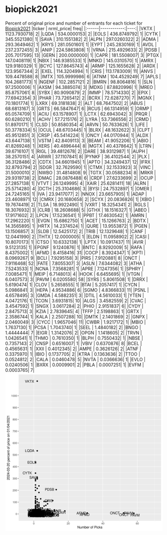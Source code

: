 # biopick2021
Percent of original price and number of entrants for each ticket for [Biopick2021](https://twitter.com/hashtag/Biopick2021)
|ticker |   nrml_price| freq|
|:------|------------:|----:|
|VKTX   | 1123.7930718|    2|
|LQDA   |  534.0000153|    2|
|EOLS   |  436.8749792|    1|
|CYTK   |  345.5521380|    1|
|SAVA   |  310.1551382|    2|
|ALPN   |  297.0260322|    2|
|ADMA   |  293.3649462|    1|
|KRYS   |  281.0501601|    1|
|EYPT   |  245.2830169|    1|
|AVDL   |  237.2372455|    3|
|ANIP   |  224.5863808|    1|
|VRNA   |  215.4929633|    2|
|PDSB   |  205.7017595|   13|
|GERN   |  200.0000000|    1|
|CAPR   |  181.5508007|    3|
|PTGX   |  147.0408119|    1|
|NBIX   |  146.9385533|    1|
|MNKD   |  145.0310570|    1|
|AMRX   |  129.9180329|    1|
|BCYC   |  127.8645743|    4|
|ARMP   |  125.1655628|    2|
|ARDX   |  123.9567344|    2|
|EXEL   |  114.3204994|    1|
|CRIS   |  113.1783009|   11|
|ANVS   |  109.4478588|    8|
|IMTX   |  105.9999986|    6|
|ATNM   |  104.4529249|    7|
|APLS   |  104.2681773|    1|
|NGENF  |  102.2857121|    2|
|BMRN   |   98.8064816|    1|
|SLN    |   97.2500006|    1|
|AXSM   |   94.3885074|    3|
|MDXG   |   87.8820996|    1|
|MREO   |   85.8757061|    8|
|SYBX   |   80.9090879|    2|
|IMMP   |   78.5714330|    2|
|EPIX   |   77.6942354|    3|
|PHAR   |   73.7265412|    2|
|BCRX   |   72.6287270|    7|
|MGNX   |   70.1801774|    1|
|LXRX   |   69.3181838|    2|
|ALT    |   68.7647502|    2|
|ABUS   |   68.6813167|    3|
|GRTS   |   66.5847647|    6|
|RCUS   |   66.1314959|    1|
|ORMP   |   65.0574709|    1|
|ACIU   |   63.1578907|    1|
|LCTX   |   62.6943042|    3|
|PRQR   |   60.6280210|    1|
|ACHV   |   57.7215176|    2|
|LYRA   |   53.7366556|    2|
|CRMD   |   51.8970171|    1|
|CLSD   |   50.8580354|    4|
|ARVN   |   50.7633626|    1|
|LIFE   |   50.3778334|    5|
|OCUL   |   48.6703445|    1|
|BLRX   |   48.1632622|    3|
|CLPT   |   45.9512851|    3|
|CRSP   |   45.5414224|    1|
|ONCY   |   44.0170944|    1|
|ALDX   |   43.6447138|    1|
|VSTM   |   42.8409113|    3|
|BEAM   |   41.9052206|    1|
|ABIO   |   41.8269248|    1|
|XERS   |   40.4896444|    8|
|MGTX   |   40.4378642|    1|
|LTRN   |   39.6716107|    1|
|RIGL   |   39.4812678|    2|
|DARE   |   38.9312987|    1|
|AUPH   |   38.2570151|    4|
|ARWR   |   37.1107841|    8|
|PYNKF  |   36.4102544|    2|
|PLX    |   36.3128486|    2|
|CDTX   |   34.6601945|    1|
|APTO   |   34.3249437|   12|
|IFRX   |   32.8793794|    2|
|SDGR   |   32.7629590|    1|
|CTMX   |   32.1533923|    3|
|VINC   |   31.5000010|    2|
|NWBO   |   31.4814808|    9|
|TGTX   |   30.0588234|    8|
|MRKR   |   29.9319738|    2|
|DMAC   |   28.0876488|    6|
|CRDF   |   27.6233699|    2|
|OCUP   |   27.2857138|    1|
|VTVT   |   26.1249995|    4|
|XAIR   |   25.6281411|   18|
|ALRN   |   25.5714280|    4|
|DCTH   |   25.3104686|    3|
|BYSI   |   24.7532897|    1|
|OMER   |   24.7245165|    1|
|IVA    |   23.9417077|    2|
|NNOX   |   23.6657905|    1|
|ADAP   |   23.4608971|   12|
|CMRX   |   20.1680658|    2|
|SCYX   |   20.0836826|    1|
|XBIO   |   19.7674419|    2|
|TLSA   |   18.9922490|    1|
|VXRT   |   18.3254341|    2|
|RGLS   |   18.3076932|    3|
|CLRB   |   18.2608688|    5|
|GTHX   |   18.1516327|    1|
|ABEO   |   17.9171602|    2|
|LPCN   |   17.5236541|    1|
|PPBT   |   17.4630542|    1|
|AMRN   |   17.2962220|    1|
|EVGN   |   15.6862750|    1|
|ACET   |   15.1266763|    2|
|BDTX   |   14.3565895|    1|
|HRTX   |   14.2374524|    1|
|QURE   |   13.9553872|    1|
|PGEN   |   13.1506857|    3|
|SLDB   |   12.5425172|    2|
|TRIB   |   12.1329648|    1|
|CANF   |   12.0441990|    2|
|THTX   |   12.0000005|    1|
|ELDN   |   11.0958902|    2|
|CASI   |   10.8070173|    1|
|CTSO   |   10.6332138|    1|
|LPTX   |   10.0917437|   11|
|AVIR   |    9.5123135|    1|
|EPGNF  |    9.1240876|    1|
|BNTC   |    8.9292009|    5|
|RAFA   |    8.4375002|    1|
|AFMD   |    8.4158416|   31|
|COCP   |    8.3924347|    1|
|KPTI   |    8.0969267|    9|
|BCLI   |    7.9295158|    3|
|PIRS   |    7.9120881|    8|
|ONCT   |    7.9116468|   52|
|FATE   |    7.8055307|    3|
|ASLN   |    7.6344082|    3|
|ATHA   |    7.5243533|    1|
|NCNA   |    7.3568281|    1|
|APRE   |    7.1247356|    1|
|SPHRY  |    7.0085471|    1|
|MEIP   |    6.7148013|    4|
|HOOK   |    6.6455695|    1|
|VTGN   |    6.0407573|    3|
|PAVM   |    6.0205580|   58|
|SYRS   |    5.8061508|    1|
|DRRX   |    5.6190474|    1|
|CLOV   |    5.2658555|    1|
|BTAI   |    5.2057417|    1|
|CYCN   |    5.0986841|    3|
|HEPA   |    4.9534886|    6|
|SGMO   |    4.8366833|   11|
|PSNL   |    4.6578495|    3|
|GMDA   |    4.5882351|    3|
|DTIL   |    4.5610033|    1|
|YTEN   |    4.0472176|    1|
|TCON   |    3.6931815|   10|
|ALGS   |    3.4582559|    2|
|CVAC   |    3.4547592|    1|
|SNGX   |    3.0617284|    2|
|PHIO   |    2.9151837|    6|
|CYDY   |    2.8475713|    3|
|KZIA   |    2.7839645|    4|
|TFFP   |    2.5198863|    1|
|GRTX   |    2.3586744|    1|
|KALA   |    2.2507288|   10|
|DMTK   |    2.1401869|    2|
|GNPX   |    2.0460049|    3|
|CYCC   |    1.9657046|   11|
|CWBR   |    1.9217172|    1|
|MBIO   |    1.7637130|    1|
|PCSA   |    1.7043740|    1|
|SEEL   |    1.4840182|    2|
|BNGO   |    1.4444444|    7|
|EIGR   |    1.3142076|    2|
|OPGN   |    1.1418605|    2|
|TRVN   |    1.0426541|    1|
|THMO   |    0.7610350|    1|
|BLPH   |    0.7550432|    1|
|NBSE   |    0.7357143|    2|
|CNSP   |    0.6516007|    1|
|VBIV   |    0.6370876|    8|
|BCEL   |    0.4565631|    1|
|XXII   |    0.4012345|    2|
|AMPE   |    0.3626126|    2|
|ATNF   |    0.3375970|    1|
|IBIO   |    0.1737705|    2|
|KTRA   |    0.1363636|    2|
|TTOO   |    0.0524812|    2|
|CALA   |    0.0460478|    5|
|NVTA   |    0.0366636|    1|
|EVLO   |    0.0240506|    1|
|BXRX   |    0.0009901|    2|
|PBLA   |    0.0007251|    1|
|EVFM   |    0.0003765|    7|
![retvspicks](biopicks.png?raw=true)
